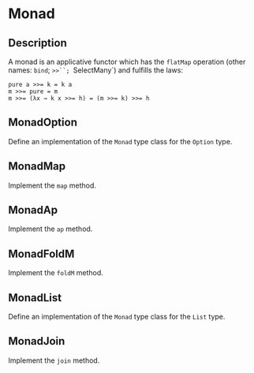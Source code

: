 Monad
=====

Description
-----------

A monad is an applicative functor which has the `flatMap` operation
(other names: `bind`; `>>``; `SelectMany`) and fulfills the laws:

    pure a >>= k = k a
    m >>= pure = m
    m >>= (λx → k x >>= h) = (m >>= k) >>= h

MonadOption
-----------

Define an implementation of the `Monad` type class for the `Option`
type.

MonadMap
--------

Implement the `map` method.

MonadAp
-------

Implement the `ap` method.

MonadFoldM
----------

Implement the `foldM` method.

MonadList
---------

Define an implementation of the `Monad` type class for the `List`
type.

MonadJoin
---------

Implement the `join` method.
